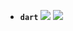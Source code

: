 - **`dart`** [![](https://img.shields.io/github/stars/dart-lang/sdk?logo=github)](https://github.com/dart-lang/sdk) [![](https://img.shields.io/static/v1?label=official-site&message=@)](https://dart.dev)